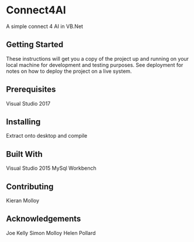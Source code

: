 # Connect4AI
A simple connect 4 AI in VB.Net

## Getting Started

These instructions will get you a copy of the project up and running on your local machine for development and testing purposes. See deployment for notes on how to deploy the project on a live system.

## Prerequisites

Visual Studio 2017

## Installing

Extract onto desktop and compile

## Built With

Visual Studio 2015
MySql Workbench

## Contributing

Kieran Molloy

## Acknowledgements

Joe Kelly
Simon Molloy
Helen Pollard
